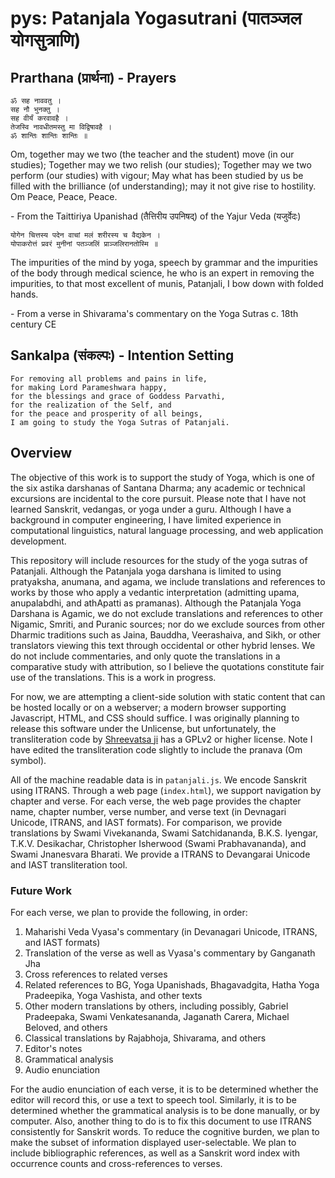 # pys: Patanjala Yogasutrani (पातञ्जल योगसुत्राणि)

## Prarthana (प्रार्थना) - Prayers 

```
ॐ सह नाववतु ।
सह नौ भुनक्तु ।
सह वीर्यं करवावहै ।
तेजस्वि नावधीतमस्तु मा विद्विषावहै ।
ॐ शान्तिः शान्तिः शान्तिः ॥
```

Om, together may we two (the teacher and the student) move (in our studies);
Together may we two relish (our studies);
Together may we two perform (our studies) with vigour;
May what has been studied by us be filled with the brilliance (of understanding); may it not give rise to hostility.
Om Peace, Peace, Peace.

\- From the Taittiriya Upanishad (तैत्तिरीय उपनिषद्) of the Yajur Veda (यजुर्वेदः)

```
योगेन चित्तस्य पदेन वाचां मलं शरीरस्य च वैद्यकेन । 
योपाकरोत्तं प्रवरं मुनीनां पतञ्जलिं प्राञ्जलिरानतोस्मि ॥
```

The impurities of the mind by yoga, speech by grammar and the impurities of the body through medical science,
he who is an expert in removing the impurities, to that most excellent of munis, Patanjali, I bow down with folded hands.

\- From a verse in Shivarama's commentary on the Yoga Sutras c. 18th century CE 

## Sankalpa (संकल्पः) - Intention Setting 

```
For removing all problems and pains in life,
for making Lord Parameshwara happy,
for the blessings and grace of Goddess Parvathi,
for the realization of the Self, and
for the peace and prosperity of all beings,
I am going to study the Yoga Sutras of Patanjali.
```

## Overview 

The objective of this work is to support the study of Yoga, which is one of the six astika darshanas of Santana Dharma; any academic or technical excursions are incidental to the core pursuit. Please note that I have not learned Sanskrit, vedangas, or yoga under a guru. Although I have a background in computer engineering, I have limited experience in computational linguistics, natural language processing, and web application development.

This repository will include resources for the study of the yoga sutras of Patanjali. Although the Patanjala yoga darshana is limited to using pratyaksha, anumana, and agama, we include translations and references to works by those who apply a vedantic interpretation (admitting upama, anupalabdhi, and athApatti as pramanas). Although the Patanjala Yoga Darshana is Agamic, we do not exclude translations and references to other Nigamic, Smriti, and Puranic sources; nor do we exclude sources from other Dharmic traditions such as Jaina, Bauddha, Veerashaiva, and Sikh, or other translators viewing this text through occidental or other hybrid lenses. We do not include commentaries, and only quote the translations in a comparative study with attribution, so I believe the quotations constitute fair use of the translations. This is a work in progress.

For now, we are attempting a client-side solution with static content that can be hosted locally or on a webserver; a modern browser supporting Javascript, HTML, and CSS should suffice. I was originally planning to release this software under the Unlicense, but unfortunately, the transliteration code by [Shreevatsa ji](http://shreevatsa.appspot.com/sanskrit/transliterate.html) has a GPLv2 or higher license. Note I have edited the transliteration code slightly to include the pranava (Om symbol).

All of the machine readable data is in `patanjali.js`. We encode Sanskrit using ITRANS. Through a web page (`index.html`), we support navigation by chapter and verse. For each verse, the web page provides the chapter name, chapter number, verse number, and verse text (in Devnagari Unicode, ITRANS, and IAST formats). For comparison, we provide translations by Swami Vivekananda, Swami Satchidananda, B.K.S. Iyengar, T.K.V. Desikachar, Christopher Isherwood (Swami Prabhavananda), and Swami Jnanesvara Bharati. We provide a ITRANS to Devangarai Unicode and IAST transliteration tool.

### Future Work
For each verse, we plan to provide the following, in order: 
  1. Maharishi Veda Vyasa's commentary (in Devanagari Unicode, ITRANS, and IAST formats)
  2. Translation of the verse as well as Vyasa's commentary by Ganganath Jha
  3. Cross references to related verses
  4. Related references to BG, Yoga Upanishads, Bhagavadgita, Hatha Yoga Pradeepika, Yoga Vashista, and other texts
  5. Other modern translations by others, including possibly, Gabriel Pradeepaka, Swami Venkatesananda, Jaganath Carera, Michael Beloved, and others
  6. Classical translations by Rajabhoja, Shivarama, and others
  7. Editor's notes
  8. Grammatical analysis
  9. Audio enunciation

For the audio enunciation of each verse, it is to be determined whether the editor will record this, or use a text to speech tool. Similarly, it is to be determined whether the grammatical analysis is to be done manually, or by computer. Also, another thing to do is to fix this document to use ITRANS consistently for Sanskrit words. To reduce the cognitive burden, we plan to make the subset of information displayed user-selectable. We plan to include bibliographic references, as well as a Sanskrit word index with occurrence counts and cross-references to verses. 
